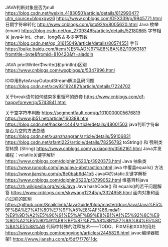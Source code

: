 JAVA判断对象是否为null
					    https://blog.csdn.net/weixin_41830501/article/details/81299047?utm_source=blogxgwz6
						https://www.cnblogs.com/DFX339/p/9945771.html
日期字符串转化
				  		http://www.cnblogs.com/jxtx92/p/8005620.html
Java 枚举(enum)
				    	https://blog.csdn.net/qq_27093465/article/details/52180865
字节相关
			 java中 int、char、long各占多少字节数 
						https://blog.csdn.net/qq_31615049/article/details/80574551
			 字节
						https://baike.baidu.com/item/%E5%AD%97%E8%8A%82/1096318?fromtitle=byte&fromid=810420&fr=aladdin

JAVA printWriter中write()和println()区别
						https://www.cnblogs.com/wxgblogs/p/5347996.html

IO中用ByteArrayOutputStream解决乱码问题
						https://blog.csdn.net/xcw931924821/article/details/7224702

关于break语句如何结束多重循环的嵌套
						https://www.cnblogs.com/df-happyforever/p/5743841.html

关于空字符串判断
	https://segmentfault.com/q/1010000005676819
	https://www.jb51.net/article/160388.htm
	https://blog.csdn.net/hacker4444/article/details/48001503
java判断字符串是否为空的方法总结
									https://blog.csdn.net/xuanzhangran/article/details/59106831
									https://blog.csdn.net/afanti222/article/details/78256782
toString() 和 强制类型转换 (String)
									https://www.cnblogs.com/yuxiaoqi/p/3562161.html
Java并发编程：volatile关键字解析
							 https://www.cnblogs.com/dolphin0520/p/3920373.html
Java 抽象类 https://www.runoob.com/java/java-abstraction.html
java 中覆盖equals() 方法 https://www.jianshu.com/p/8e0bab6d41b5
Java中的static关键字解析
	https://www.cnblogs.com/dolphin0520/p/3799052.html
维基百科java
	https://zh.wikipedia.org/wiki/Java
Java hashCode() 和 equals()的若干问题解答
	https://www.cnblogs.com/skywang12345/p/3324958.html
面向对象和面向过程的区别
	https://github.com/Snailclimb/JavaGuide/blob/master/docs/java/Java%E5%9F%BA%E7%A1%80%E7%9F%A5%E8%AF%86.md#1-%E9%9D%A2%E5%90%91%E5%AF%B9%E8%B1%A1%E5%92%8C%E9%9D%A2%E5%90%91%E8%BF%87%E7%A8%8B%E7%9A%84%E5%8C%BA%E5%88%AB
代码中特殊的注释技术——TODO、FIXME和XXX的用处
	https://www.cnblogs.com/pengyingh/articles/2445826.html
javac编译器框架1
	https://www.jianshu.com/p/5df7f77611dc
